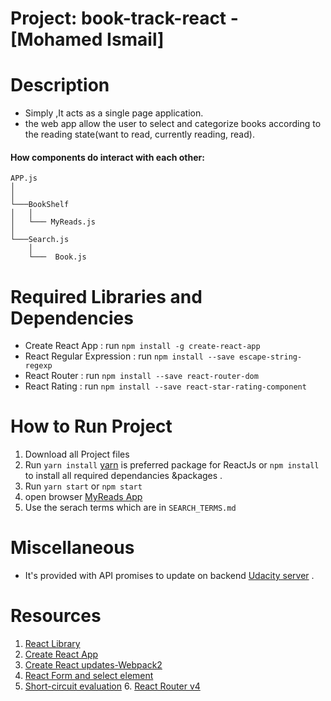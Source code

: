 # Project: book-track-react - [Mohamed Ismail]

# Description
   
  - Simply ,It acts as a single page application.
  - the web app allow the user to select and categorize books according to the reading state(want to read, currently reading, read).

  #### How  components do interact with each other:

```
APP.js
│     
│
└───BookShelf
│   │  
│   └─── MyReads.js
│       
└───Search.js 
    │
    └───  Book.js

```


# Required Libraries and Dependencies
   - Create React App : run `npm install -g create-react-app`
   - React Regular Expression : run `npm install --save escape-string-regexp`
   - React Router : run `npm install --save react-router-dom`
   - React Rating : run `npm install --save react-star-rating-component`

# How to Run Project 
   1.  Download all Project files
   2.  Run `yarn install` [yarn](https://yarnpkg.com/en/) is preferred package for ReactJs or `npm install` to install all required dependancies &packages .
   3.  Run `yarn start`  or `npm start` 
   3.  open browser [MyReads App](http://localhost:3000/)
   4.  Use the serach terms which are in `SEARCH_TERMS.md`
 
# Miscellaneous
  - It's provided with API promises to update on backend [Udacity server](https://www.udacity.com/) .



# Resources
 
   1. [React Library](https://facebook.github.io/react/)
   2. [Create React App](https://facebook.github.io/react/blog/2016/07/22/create-apps-with-no-configuration.html)
   3. [Create React updates-Webpack2](https://facebook.github.io/react/blog/2017/05/18/whats-new-in-create-react-app.html)
   4. [React Form and select element](https://facebook.github.io/react/docs/forms.html)
   5. [Short-circuit evaluation](https://developer.mozilla.org/en-US/docs/Web/JavaScript/Reference/Operators/Logical_Operators#Short-circuit_evaluation)
    6. [React Router v4](https://tylermcginnis.com/build-your-own-react-router-v4/)
